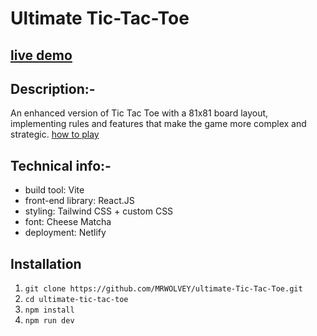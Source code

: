 #  Ultimate Tic-Tac-Toe
[live demo](https://zesty-conkies-9253e2.netlify.app/)
-
## Description:-
An enhanced version of Tic Tac Toe with a 81x81 board layout, implementing rules and features that make the game more complex and strategic.
[how to play](https://youtu.be/zP4GFgXTY4M)
## Technical info:-
- build tool: Vite
- front-end library: React.JS
- styling: Tailwind CSS + custom CSS
- font: Cheese Matcha
- deployment: Netlify
## Installation
1. `git clone https://github.com/MRWOLVEY/ultimate-Tic-Tac-Toe.git`
2. `cd ultimate-tic-tac-toe`
3. `npm install`
4. `npm run dev`
